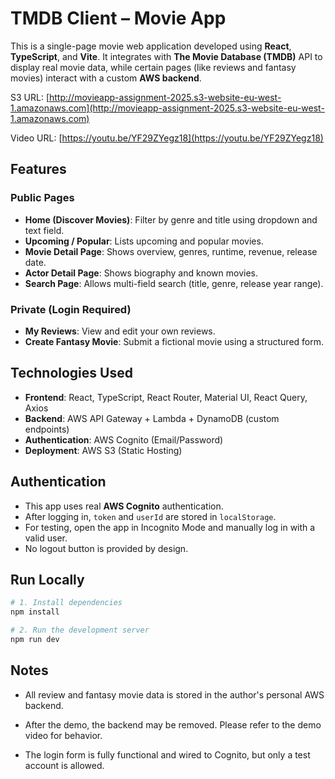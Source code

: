# TMDB Client – Movie App

This is a single-page movie web application developed using **React**, **TypeScript**, and **Vite**. It integrates with **The Movie Database (TMDB)** API to display real movie data, while certain pages (like reviews and fantasy movies) interact with a custom **AWS backend**.

S3 URL: [http://movieapp-assignment-2025.s3-website-eu-west-1.amazonaws.com](http://movieapp-assignment-2025.s3-website-eu-west-1.amazonaws.com)
  
Video URL: [https://youtu.be/YF29ZYegz18](https://youtu.be/YF29ZYegz18)

## Features

### Public Pages
- **Home (Discover Movies)**: Filter by genre and title using dropdown and text field.
- **Upcoming / Popular**: Lists upcoming and popular movies.
- **Movie Detail Page**: Shows overview, genres, runtime, revenue, release date.
- **Actor Detail Page**: Shows biography and known movies.
- **Search Page**: Allows multi-field search (title, genre, release year range).

### Private (Login Required)
- **My Reviews**: View and edit your own reviews.
- **Create Fantasy Movie**: Submit a fictional movie using a structured form.

## Technologies Used

- **Frontend**: React, TypeScript, React Router, Material UI, React Query, Axios
- **Backend**: AWS API Gateway + Lambda + DynamoDB (custom endpoints)
- **Authentication**: AWS Cognito (Email/Password)
- **Deployment**: AWS S3 (Static Hosting)

## Authentication

- This app uses real **AWS Cognito** authentication.
- After logging in, `token` and `userId` are stored in `localStorage`.
- For testing, open the app in Incognito Mode and manually log in with a valid user.
- No logout button is provided by design.

## Run Locally

```bash
# 1. Install dependencies
npm install

# 2. Run the development server
npm run dev
```

## Notes
- All review and fantasy movie data is stored in the author's personal AWS backend.

- After the demo, the backend may be removed. Please refer to the demo video for behavior.

- The login form is fully functional and wired to Cognito, but only a test account is allowed.
